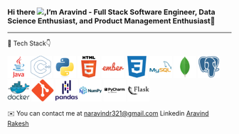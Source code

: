 ### Hi there <img src="https://raw.githubusercontent.com/MartinHeinz/MartinHeinz/master/wave.gif" width="30px">,I’m Aravind - Full Stack Software Engineer, Data Science Enthusiast, and Product Management Enthusiast👋 

---

🧰 Tech Stack👇

<img src ="https://github.com/devicons/devicon/blob/master/icons/java/java-original-wordmark.svg" alt="Ember Logo" width="50" height="50"/><img src ="https://github.com/devicons/devicon/blob/master/icons/cplusplus/cplusplus-line.svg" alt="Ember Logo" width="50" height="50"/>
<img src ="https://github.com/devicons/devicon/blob/master/icons/python/python-original.svg" alt="Ember Logo" width="50" height="50"/>
<img src ="https://github.com/devicons/devicon/blob/master/icons/html5/html5-original-wordmark.svg" alt="Ember Logo" width="50" height="50"/>
<img src ="https://github.com/devicons/devicon/blob/master/icons/ember/ember-original-wordmark.svg" alt="Ember Logo" width="50" height="50"/>
<img src ="https://github.com/devicons/devicon/blob/master/icons/css3/css3-plain.svg" alt="Ember Logo" width="50" height="50"/>
<img src ="https://github.com/devicons/devicon/blob/master/icons/mysql/mysql-original-wordmark.svg" alt="Ember Logo" width="50" height="50"/>
<img src ="https://github.com/devicons/devicon/blob/master/icons/mongodb/mongodb-original.svg" alt="Ember Logo" width="50" height="50"/>
<img src ="https://github.com/devicons/devicon/blob/master/icons/postgresql/postgresql-plain.svg" alt="Ember Logo" width="50" height="50"/>
<img src ="https://github.com/devicons/devicon/blob/master/icons/docker/docker-original-wordmark.svg" alt="Ember Logo" width="50" height="50"/>
<img src ="https://github.com/devicons/devicon/blob/master/icons/git/git-plain.svg" alt="Ember Logo" width="50" height="50"/>
<img src ="https://github.com/devicons/devicon/blob/master/icons/pandas/pandas-original-wordmark.svg" alt="Ember Logo" width="50" height="50"/>
<img src ="https://github.com/devicons/devicon/blob/master/icons/numpy/numpy-original-wordmark.svg" alt="Ember Logo" width="50" height="50"/>
<img src ="https://github.com/devicons/devicon/blob/master/icons/pycharm/pycharm-original-wordmark.svg" alt="Ember Logo" width="50" height="50"/>
<img src ="https://github.com/devicons/devicon/blob/master/icons/flask/flask-original-wordmark.svg" alt="Ember Logo" width="50" height="50"/>


✉️ You can contact me at naravindr321@gmail.com 
Linkedin  [Aravind Rakesh](https://www.linkedin.com/in/nambakkam-aravind-rakesh/)

<!---
NARAVINDR321/NARAVINDR321 is a ✨ special ✨ repository because its `README.md` (this file) appears on your GitHub profile.
You can click the Preview link to take a look at your changes.
--->
